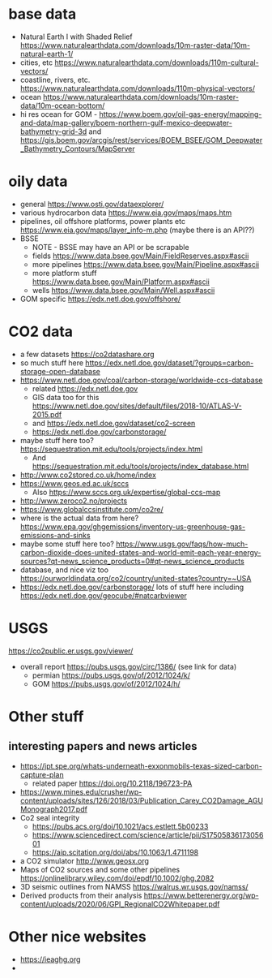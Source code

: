 
# base data
- Natural Earth I with Shaded Relief https://www.naturalearthdata.com/downloads/10m-raster-data/10m-natural-earth-1/
- cities, etc https://www.naturalearthdata.com/downloads/110m-cultural-vectors/
- coastline, rivers, etc. https://www.naturalearthdata.com/downloads/110m-physical-vectors/
- ocean https://www.naturalearthdata.com/downloads/10m-raster-data/10m-ocean-bottom/
- hi res ocean for GOM - https://www.boem.gov/oil-gas-energy/mapping-and-data/map-gallery/boem-northern-gulf-mexico-deepwater-bathymetry-grid-3d and https://gis.boem.gov/arcgis/rest/services/BOEM_BSEE/GOM_Deepwater_Bathymetry_Contours/MapServer

# oily data
- general https://www.osti.gov/dataexplorer/
- various hydrocarbon data https://www.eia.gov/maps/maps.htm 
- pipelines, oil offshore platforms, power plants etc https://www.eia.gov/maps/layer_info-m.php (maybe there is an API??)
- BSSE 
  - NOTE - BSSE may have an API or be scrapable
  - fields https://www.data.bsee.gov/Main/FieldReserves.aspx#ascii 
  - more pipelines  https://www.data.bsee.gov/Main/Pipeline.aspx#ascii
  - more platform stuff https://www.data.bsee.gov/Main/Platform.aspx#ascii
  - wells https://www.data.bsee.gov/Main/Well.aspx#ascii
- GOM specific https://edx.netl.doe.gov/offshore/ 

# CO2 data
- a few datasets https://co2datashare.org 
- so much stuff here https://edx.netl.doe.gov/dataset/?groups=carbon-storage-open-database
- https://www.netl.doe.gov/coal/carbon-storage/worldwide-ccs-database 
  - related https://edx.netl.doe.gov  
  - GIS data too for this https://www.netl.doe.gov/sites/default/files/2018-10/ATLAS-V-2015.pdf 
  - and https://edx.netl.doe.gov/dataset/co2-screen 
  - https://edx.netl.doe.gov/carbonstorage/ 
- maybe stuff here too? https://sequestration.mit.edu/tools/projects/index.html  
  - And https://sequestration.mit.edu/tools/projects/index_database.html 
- http://www.co2stored.co.uk/home/index 
- https://www.geos.ed.ac.uk/sccs 
  - Also https://www.sccs.org.uk/expertise/global-ccs-map 
- http://www.zeroco2.no/projects 
- https://www.globalccsinstitute.com/co2re/ 
- where is the actual data from here? https://www.epa.gov/ghgemissions/inventory-us-greenhouse-gas-emissions-and-sinks
- maybe some stuff here too? https://www.usgs.gov/faqs/how-much-carbon-dioxide-does-united-states-and-world-emit-each-year-energy-sources?qt-news_science_products=0#qt-news_science_products
- database, and nice viz too https://ourworldindata.org/co2/country/united-states?country=~USA
- https://edx.netl.doe.gov/carbonstorage/ lots of stuff here including https://edx.netl.doe.gov/geocube/#natcarbviewer

# USGS
https://co2public.er.usgs.gov/viewer/
- overall report https://pubs.usgs.gov/circ/1386/ (see link for data)
  - permian https://pubs.usgs.gov/of/2012/1024/k/
  - GOM https://pubs.usgs.gov/of/2012/1024/h/

# Other stuff
## interesting papers and news articles
- https://jpt.spe.org/whats-underneath-exxonmobils-texas-sized-carbon-capture-plan
  - related paper https://doi.org/10.2118/196723-PA
- https://www.mines.edu/crusher/wp-content/uploads/sites/126/2018/03/Publication_Carey_CO2Damage_AGUMonograph2017.pdf 
- Co2 seal integrity 
  - https://pubs.acs.org/doi/10.1021/acs.estlett.5b00233 
  - https://www.sciencedirect.com/science/article/pii/S1750583617305601 
  - https://aip.scitation.org/doi/abs/10.1063/1.4711198 
- a CO2 simulator http://www.geosx.org 
- Maps of CO2 sources and some other pipelines https://onlinelibrary.wiley.com/doi/epdf/10.1002/ghg.2082
- 3D seismic outlines from NAMSS https://walrus.wr.usgs.gov/namss/
- Derived products from their analysis https://www.betterenergy.org/wp-content/uploads/2020/06/GPI_RegionalCO2Whitepaper.pdf
 
 # Other nice websites
 - https://ieaghg.org 
 - 
